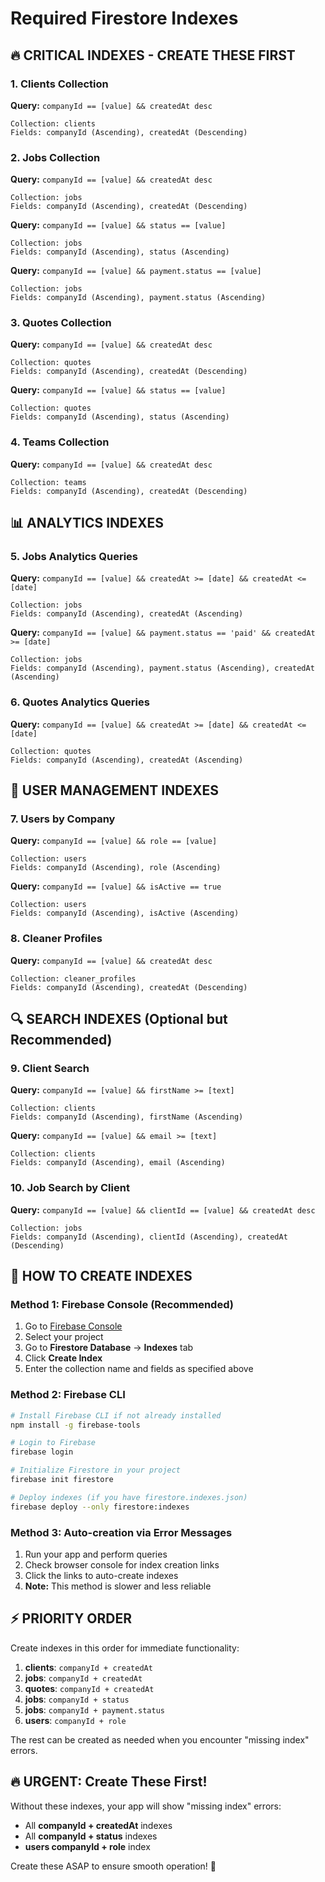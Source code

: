 # Required Firestore Indexes

## 🔥 CRITICAL INDEXES - CREATE THESE FIRST

### 1. Clients Collection
**Query:** `companyId == [value] && createdAt desc`
```
Collection: clients
Fields: companyId (Ascending), createdAt (Descending)
```

### 2. Jobs Collection  
**Query:** `companyId == [value] && createdAt desc`
```
Collection: jobs
Fields: companyId (Ascending), createdAt (Descending)
```

**Query:** `companyId == [value] && status == [value]`
```
Collection: jobs
Fields: companyId (Ascending), status (Ascending)
```

**Query:** `companyId == [value] && payment.status == [value]`
```
Collection: jobs
Fields: companyId (Ascending), payment.status (Ascending)
```

### 3. Quotes Collection
**Query:** `companyId == [value] && createdAt desc`
```
Collection: quotes
Fields: companyId (Ascending), createdAt (Descending)
```

**Query:** `companyId == [value] && status == [value]`
```
Collection: quotes
Fields: companyId (Ascending), status (Ascending)
```

### 4. Teams Collection
**Query:** `companyId == [value] && createdAt desc`
```
Collection: teams
Fields: companyId (Ascending), createdAt (Descending)
```

## 📊 ANALYTICS INDEXES

### 5. Jobs Analytics Queries
**Query:** `companyId == [value] && createdAt >= [date] && createdAt <= [date]`
```
Collection: jobs
Fields: companyId (Ascending), createdAt (Ascending)
```

**Query:** `companyId == [value] && payment.status == 'paid' && createdAt >= [date]`
```
Collection: jobs
Fields: companyId (Ascending), payment.status (Ascending), createdAt (Ascending)
```

### 6. Quotes Analytics Queries
**Query:** `companyId == [value] && createdAt >= [date] && createdAt <= [date]`
```
Collection: quotes
Fields: companyId (Ascending), createdAt (Ascending)
```

## 👥 USER MANAGEMENT INDEXES

### 7. Users by Company
**Query:** `companyId == [value] && role == [value]`
```
Collection: users
Fields: companyId (Ascending), role (Ascending)
```

**Query:** `companyId == [value] && isActive == true`
```
Collection: users
Fields: companyId (Ascending), isActive (Ascending)
```

### 8. Cleaner Profiles
**Query:** `companyId == [value] && createdAt desc`
```
Collection: cleaner_profiles
Fields: companyId (Ascending), createdAt (Descending)
```

## 🔍 SEARCH INDEXES (Optional but Recommended)

### 9. Client Search
**Query:** `companyId == [value] && firstName >= [text]`
```
Collection: clients
Fields: companyId (Ascending), firstName (Ascending)
```

**Query:** `companyId == [value] && email >= [text]`
```
Collection: clients
Fields: companyId (Ascending), email (Ascending)
```

### 10. Job Search by Client
**Query:** `companyId == [value] && clientId == [value] && createdAt desc`
```
Collection: jobs
Fields: companyId (Ascending), clientId (Ascending), createdAt (Descending)
```

## 🚀 HOW TO CREATE INDEXES

### Method 1: Firebase Console (Recommended)
1. Go to [Firebase Console](https://console.firebase.google.com)
2. Select your project
3. Go to **Firestore Database** → **Indexes** tab
4. Click **Create Index**
5. Enter the collection name and fields as specified above

### Method 2: Firebase CLI
```bash
# Install Firebase CLI if not already installed
npm install -g firebase-tools

# Login to Firebase
firebase login

# Initialize Firestore in your project
firebase init firestore

# Deploy indexes (if you have firestore.indexes.json)
firebase deploy --only firestore:indexes
```

### Method 3: Auto-creation via Error Messages
1. Run your app and perform queries
2. Check browser console for index creation links
3. Click the links to auto-create indexes
4. **Note:** This method is slower and less reliable

## ⚡ PRIORITY ORDER

Create indexes in this order for immediate functionality:

1. **clients**: `companyId + createdAt`
2. **jobs**: `companyId + createdAt` 
3. **quotes**: `companyId + createdAt`
4. **jobs**: `companyId + status`
5. **jobs**: `companyId + payment.status`
6. **users**: `companyId + role`

The rest can be created as needed when you encounter "missing index" errors.

## 🔥 URGENT: Create These First!

Without these indexes, your app will show "missing index" errors:
- All **companyId + createdAt** indexes
- All **companyId + status** indexes  
- **users companyId + role** index

Create these ASAP to ensure smooth operation! 🚀
